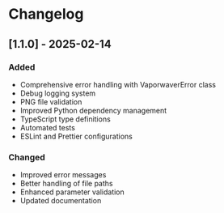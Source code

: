 # Changelog

## [1.1.0] - 2025-02-14
### Added
- Comprehensive error handling with VaporwaverError class
- Debug logging system
- PNG file validation
- Improved Python dependency management
- TypeScript type definitions
- Automated tests
- ESLint and Prettier configurations

### Changed
- Improved error messages
- Better handling of file paths
- Enhanced parameter validation
- Updated documentation
